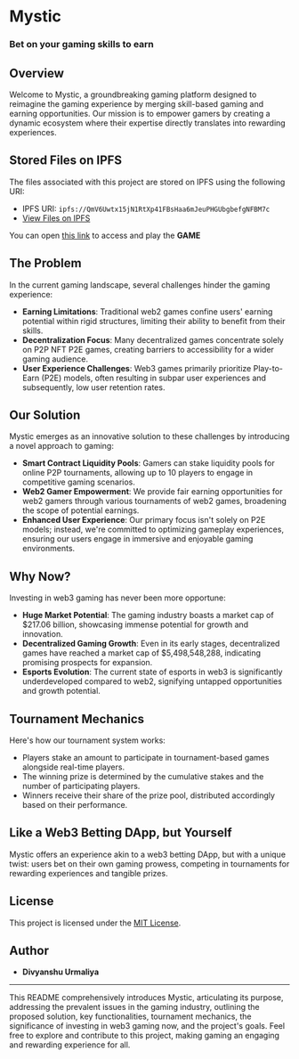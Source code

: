 # Mystic

### Bet on your gaming skills to earn

## Overview

Welcome to Mystic, a groundbreaking gaming platform designed to reimagine the gaming experience by merging skill-based gaming and earning opportunities. Our mission is to empower gamers by creating a dynamic ecosystem where their expertise directly translates into rewarding experiences.

## Stored Files on IPFS

The files associated with this project are stored on IPFS using the following URI:

- IPFS URI: `ipfs://QmV6Uwtx15jN1RtXp41FBsHaa6mJeuPHGUbgbefgNFBM7c`
- [View Files on IPFS](https://bafybeidemcrzez47m5febphd5rpjf4y4cvwmsus3xp672raqt5pkfb5ct4.ipfs.cf-ipfs.com/)

You can open [this link](https://bafybeidemcrzez47m5febphd5rpjf4y4cvwmsus3xp672raqt5pkfb5ct4.ipfs.cf-ipfs.com/) to access and play the **GAME**

## The Problem

In the current gaming landscape, several challenges hinder the gaming experience:

- **Earning Limitations**: Traditional web2 games confine users' earning potential within rigid structures, limiting their ability to benefit from their skills.
- **Decentralization Focus**: Many decentralized games concentrate solely on P2P NFT P2E games, creating barriers to accessibility for a wider gaming audience.
- **User Experience Challenges**: Web3 games primarily prioritize Play-to-Earn (P2E) models, often resulting in subpar user experiences and subsequently, low user retention rates.

## Our Solution

Mystic emerges as an innovative solution to these challenges by introducing a novel approach to gaming:

- **Smart Contract Liquidity Pools**: Gamers can stake liquidity pools for online P2P tournaments, allowing up to 10 players to engage in competitive gaming scenarios.
- **Web2 Gamer Empowerment**: We provide fair earning opportunities for web2 gamers through various tournaments of web2 games, broadening the scope of potential earnings.
- **Enhanced User Experience**: Our primary focus isn't solely on P2E models; instead, we're committed to optimizing gameplay experiences, ensuring our users engage in immersive and enjoyable gaming environments.

## Why Now?

Investing in web3 gaming has never been more opportune:

- **Huge Market Potential**: The gaming industry boasts a market cap of $217.06 billion, showcasing immense potential for growth and innovation.
- **Decentralized Gaming Growth**: Even in its early stages, decentralized games have reached a market cap of $5,498,548,288, indicating promising prospects for expansion.
- **Esports Evolution**: The current state of esports in web3 is significantly underdeveloped compared to web2, signifying untapped opportunities and growth potential.

## Tournament Mechanics

Here's how our tournament system works:

- Players stake an amount to participate in tournament-based games alongside real-time players.
- The winning prize is determined by the cumulative stakes and the number of participating players.
- Winners receive their share of the prize pool, distributed accordingly based on their performance.

## Like a Web3 Betting DApp, but Yourself

Mystic offers an experience akin to a web3 betting DApp, but with a unique twist: users bet on their own gaming prowess, competing in tournaments for rewarding experiences and tangible prizes.

## License

This project is licensed under the [MIT License](LICENSE).

## Author

- **Divyanshu Urmaliya**

---

This README comprehensively introduces Mystic, articulating its purpose, addressing the prevalent issues in the gaming industry, outlining the proposed solution, key functionalities, tournament mechanics, the significance of investing in web3 gaming now, and the project's goals. Feel free to explore and contribute to this project, making gaming an engaging and rewarding experience for all.


